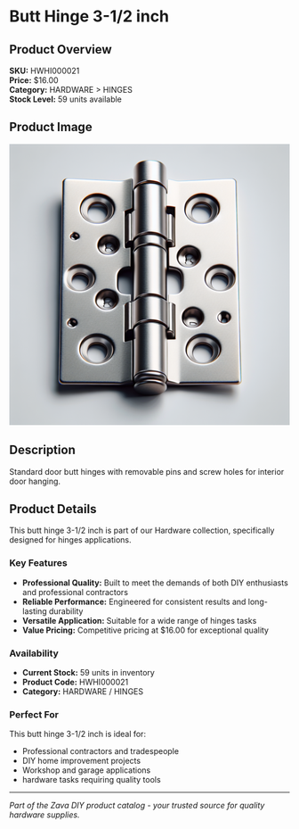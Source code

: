 # Butt Hinge 3-1/2 inch

## Product Overview

**SKU:** HWHI000021  
**Price:** $16.00  
**Category:** HARDWARE > HINGES  
**Stock Level:** 59 units available  

## Product Image

![Butt Hinge 3-1/2 inch](https://raw.githubusercontent.com/microsoft/ai-tour-26-zava-diy-dataset-plus-mcp/refs/heads/main/images/hardware_hinges_butt_hinge_3_12_inch_20250620_200151.png)

## Description

Standard door butt hinges with removable pins and screw holes for interior door hanging.

## Product Details

This butt hinge 3-1/2 inch is part of our Hardware collection, specifically designed for hinges applications. 

### Key Features

- **Professional Quality:** Built to meet the demands of both DIY enthusiasts and professional contractors
- **Reliable Performance:** Engineered for consistent results and long-lasting durability
- **Versatile Application:** Suitable for a wide range of hinges tasks
- **Value Pricing:** Competitive pricing at $16.00 for exceptional quality

### Availability

- **Current Stock:** 59 units in inventory
- **Product Code:** HWHI000021
- **Category:** HARDWARE / HINGES

### Perfect For

This butt hinge 3-1/2 inch is ideal for:
- Professional contractors and tradespeople
- DIY home improvement projects  
- Workshop and garage applications
- hardware tasks requiring quality tools

---

*Part of the Zava DIY product catalog - your trusted source for quality hardware supplies.*

